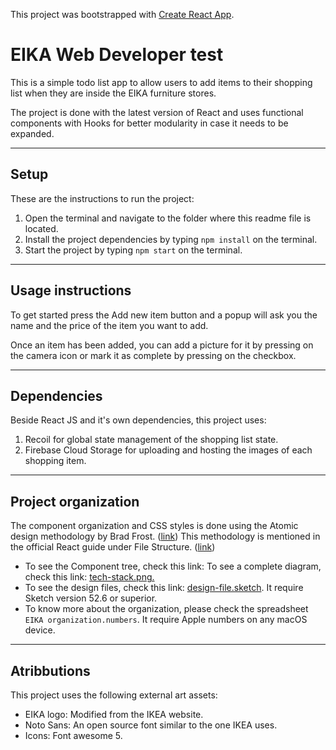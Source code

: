 This project was bootstrapped with [Create React App](https://github.com/facebook/create-react-app).

# EIKA Web Developer test

This is a simple todo list app to allow users to add items to their shopping list when they are inside the EIKA furniture stores.

The project is done with the latest version of React and uses functional components with Hooks for better modularity in case it needs to be expanded.

---

## Setup

These are the instructions to run the project:

1. Open the terminal and navigate to the folder where this readme file is located.
1. Install the project dependencies by typing `npm install` on the terminal.
1. Start the project by typing `npm start` on the terminal.

---

## Usage instructions

To get started press the Add new item button and a popup will ask you the name and the price of the item you want to add.

Once an item has been added, you can add a picture for it by pressing on the camera icon or mark it as complete by pressing on the checkbox.

---

## Dependencies

Beside React JS and it's own dependencies, this project uses:

1. Recoil for global state management of the shopping list state.
1. Firebase Cloud Storage for uploading and hosting the images of each shopping item.

---

## Project organization

The component organization and CSS styles is done using the Atomic design methodology by Brad Frost. ([link](https://bradfrost.com/blog/post/atomic-web-design/)) This methodology is mentioned in the official React guide under File Structure. ([link](https://reactjs.org/docs/faq-structure.html#grouping-by-file-type))

- To see the Component tree, check this link: To see a complete diagram, check this link: [tech-stack.png.](https://whimsical.com/shopping-list-Km3VRQ31QthCZPVwaqDmQ4)
- To see the design files, check this link: [design-file.sketch](https://www.dropbox.com/s/xambsg99x85xowo/instabox-design.sketch?dl=0). It require Sketch version 52.6 or superior.
- To know more about the organization, please check the spreadsheet `EIKA organization.numbers`. It require Apple numbers on any macOS device.

---

## Atribbutions

This project uses the following external art assets:

- EIKA logo: Modified from the IKEA website.
- Noto Sans: An open source font similar to the one IKEA uses.
- Icons: Font awesome 5.
